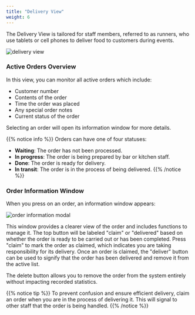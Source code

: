 ```yaml
---
title: "Delivery View"
weight: 6
---
```


The Delivery View is tailored for staff members, referred to as runners, who use tablets or cell phones to deliver food to customers during events.

![delivery view](/images/ordsys/views/delivery.png)

### Active Orders Overview

In this view, you can monitor all active orders which include:

- Customer number
- Contents of the order
- Time the order was placed
- Any special order notes
- Current status of the order

Selecting an order will open its information window for more details.

{{% notice info %}}
Orders can have one of four statuses:

- **Waiting**: The order has not been processed.
- **In progress**: The order is being prepared by bar or kitchen staff.
- **Done**: The order is ready for delivery.
- **In transit**: The order is in the process of being delivered.
{{% /notice %}}

### Order Information Window

When you press on an order, an information window appears:

![order information modal](/images/ordsys/views/delivery-modal.png)

This window provides a clearer view of the order and includes functions to manage it. The top button will be labeled "claim" or "delivered" based on whether the order is ready to be carried out or has been completed. Press "claim" to mark the order as claimed, which indicates you are taking responsibility for its delivery. Once an order is claimed, the "deliver" button can be used to signify that the order has been delivered and remove it from the active list.

The delete button allows you to remove the order from the system entirely without impacting recorded statistics.

{{% notice tip %}}
To prevent confusion and ensure efficient delivery, claim an order when you are in the process of delivering it. This will signal to other staff that the order is being handled.
{{% /notice %}}
